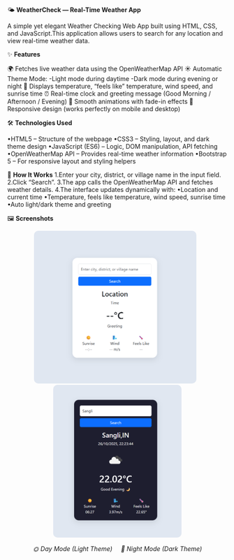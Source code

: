 🌤️ **WeatherCheck — Real-Time Weather App**

A simple yet elegant Weather Checking Web App built using HTML, CSS, and JavaScript.This application allows users to search for any location and view real-time weather data.

✨ **Features**

🌍 Fetches live weather data using the OpenWeatherMap API
☀️ Automatic Theme Mode:
-Light mode during daytime
-Dark mode during evening or night
💨 Displays temperature, “feels like” temperature, wind speed, and sunrise time
⏰ Real-time clock and greeting message (Good Morning / Afternoon / Evening)
🎨 Smooth animations with fade-in effects
📱 Responsive design (works perfectly on mobile and desktop)

🛠️ **Technologies Used**

•HTML5 – Structure of the webpage
•CSS3 – Styling, layout, and dark theme design
•JavaScript (ES6) – Logic, DOM manipulation, API fetching
•OpenWeatherMap API – Provides real-time weather information
•Bootstrap 5 – For responsive layout and styling helpers

🚀 **How It Works**
1.Enter your city, district, or village name in the input field.
2.Click “Search”.
3.The app calls the OpenWeatherMap API and fetches weather details.
4.The interface updates dynamically with:
  •Location and current time
  •Temperature, feels like temperature, wind speed, sunrise time
  •Auto light/dark theme and greeting

🖼️ **Screenshots**

<p align="center">
  <img src="./screenshots/screenshot1.png" alt="Light Theme (Day Mode)" height="350" style="border-radius:10px; margin-right:10px;"/>
  <img src="./screenshots/screenshot2.png" alt="Dark Theme (Night Mode)" height="350" style="border-radius:10px;"/>
</p>

<p align="center">
  <em>🌞 Day Mode (Light Theme) &nbsp;&nbsp;&nbsp; 🌙 Night Mode (Dark Theme)</em>
</p>




